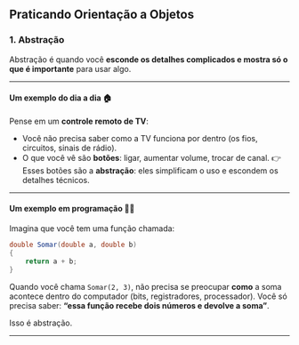## Praticando Orientação a Objetos

### 1. Abstração

Abstração é quando você **esconde os detalhes complicados e mostra só o que é importante** para usar algo.

---

#### Um exemplo do dia a dia 🏠

Pense em um **controle remoto de TV**:

* Você não precisa saber como a TV funciona por dentro (os fios, circuitos, sinais de rádio).
* O que você vê são **botões**: ligar, aumentar volume, trocar de canal.
  👉 Esses botões são a **abstração**: eles simplificam o uso e escondem os detalhes técnicos.

---

#### Um exemplo em programação 👩‍💻

Imagina que você tem uma função chamada:

```csharp
double Somar(double a, double b)
{
    return a + b;
}
```

Quando você chama `Somar(2, 3)`, não precisa se preocupar **como** a soma acontece dentro do computador (bits, registradores, processador).
Você só precisa saber: **“essa função recebe dois números e devolve a soma”**.

Isso é abstração.

---
